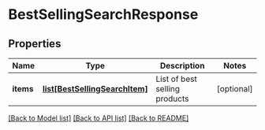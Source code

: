 # BestSellingSearchResponse

## Properties
Name | Type | Description | Notes
------------ | ------------- | ------------- | -------------
**items** | [**list[BestSellingSearchItem]**](BestSellingSearchItem.md) | List of best selling products  | [optional] 

[[Back to Model list]](../README.md#documentation-for-models) [[Back to API list]](../README.md#documentation-for-api-endpoints) [[Back to README]](../README.md)


